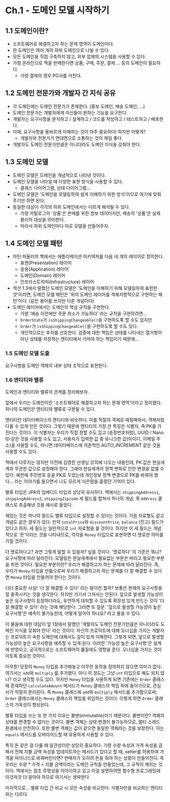 # Ch.1 - 도메인 모델 시작하기

## 1.1 도메인이란?

- 소프트웨어로 해결하고자 하는 문제 영역이 도메인이다.  
- 한 도메인은 여러 개의 하위 도메인으로 나뉠 수 있다.
- 모든 도메인을 직접 구축하지 않고, 외부 업체의 시스템을 사용할 수 있다.
- 가령 온라인으로 책을 판매한다면 상품, 구매, 주문, 결제 ... 등의 도메인이 필요하다.
    - 가령 결제의 경우 PG사를 거친다.

## 1.2 도메인 전문가와 개발자 간 지식 공유

- 각 도메인에는 도메인 전문가가 존재한다. (홍보 도메인, 배송 도메인, ...)
- 도메인 전문가는 개발자에게 자신들이 원하는 기능을 요구한다.
- 개발자는 요구사항을 분석하고 / 설계하고 / 코드를 작성하고 / 테스트하고 / 배포한다.
- 이때, 요구사항을 올바르게 이해하는 것이 아주 중요하다! 하지만 어떻게?
    - 개발자와 전문가가 면대면으로 소통하는 것이 제일 좋다.
- 개발자도 도메인 전문가만큼은 아니더라도 도메인 지식을 갖춰야 한다.


## 1.3 도메인 모델

- 도메인 모델은 도메인을 개념적으로 나타낸 것이다.
- 도메인 모델을 나타낼 때 다양한 표현 방식을 사용할 수 있다.
    - 클래스 다이어그램, 상태 다이어그램...
- 도메인 모델은 '도메인을 모델링하여 쉽게 이해하기 위한 방식'이므로 여기에 맞춰주기만 하면 된다.
- 동일한 대상이 각각의 하위 도메인에서는 다르게 해석될 수 있다.
    - 가령 카탈로그의 '상품'은 판매를 위한 정보 데이터지만, 배송의 '상품'은 실제 물리적 대상을 의미한다.
    - 따라서 하위 도메인마다 따로 모델을 만들어주자.

## 1.4 도메인 모델 패턴

- 마틴 파울러의 책에서는 애플리케이션 아키텍처를 다음 네 개의 레이어로 정의한다.
    - 표현(Presentation) 레이어
    - 응용(Application) 레이어
    - 도메인(Domain) 레이어
    - 인프라스트럭처(Infrastructure) 레이어
- 섹션 1.3에서 말했던 도메인 모델은 '도메인을 이해하기 위해 모델링하여 표현한 것'이라면, 도메인 모델 패턴은 '위의 도메인 레이어를 객체지향적으로 구현하는 패턴'이다. (같은 용어를 쓰지만 다른 개념이다)
- 도메인 레이어에서는 도메인의 핵심 규칙을 구현한다.
    - 가령 '배송 이전에만 주문 취소가 가능하다' 라는 규칙을 구현하려면...
    - `OrderState`가 `isShippingChangeable()`을 구현하도록 할 수도 있지만
    - `Order`가 `isShippingChangeable()`을 구현하도록 할 수도 있다.
    - 개인적으로는 후자를 선호한다. 검증에 대한 책임은 상태를 나타내는 열거형이 아닌 상태를 저장하는 엔티티에서 가져야 하는 책임이기 때문에...

### 1.5 도메인 모델 도출

요구사항을 도메인 객체의 내부 상태 조작으로 표현한다. 


### 1.6 엔티티와 밸류

도메인과 엔티티와 밸류의 관계를 정리해보자.

앞에서 우리는 도메인이란 '소프트웨어로 해결하고자 하는 문제 영역'이라고 정의했다. 하나의 도메인은 엔티티와 밸류로 구분될 수 있다.

엔티티란 데이터베이스의 엔티티와 비슷하다. 이를 적절히 객체로 매핑해와서, 객체처럼 다룰 수 있게 만든 것이다. 그렇기 때문에 엔티티의 가장 큰 특징은 식별자, 즉 PK를 가진다는 것이다. 이 식별자는 우리가 직접 정할 수도 있고 (송장번호처럼), UUID / Nano ID 같은 것을 사용할 수도 있고, 사용자가 입력한 값 중 유니크한 값(아이디, 이메일 주소)을 사용할 수도, 아니면 데이터베이스에 의존적인 AUTO_INCREMENT 같은 것을 사용할 수도 있다.

책에서 다루지는 않지만 이전에 김영한 선생님 강의에 나오는 내용인데, PK 값은 현실세계와 무관한 값으로 설정해야 한다. 그래야 현실세계의 정책 변화로 인한 변경을 없앨 수 있다. 예전에 주민번호 등을 PK로 두었는데 개인정보 정책 변경으로 PK를 바꿔야 했다... 라는 이야기를 들으면서 나도 모르게 식은땀을 흘렸던 기억이 있다.

밸류 타입은 JPA의 임베디드 타입과 상당히 유사하다. 책에서는 `shippingAddress1`, `shippingAddress2`, `shippingZipcode` 세 필드를 합쳐서 하나의 개념, 즉 `Address` 클래스로 추출해낸 것을 예시로 들었다. 

재밌는 것은 하나의 필드도 밸류 타입으로 설정할 수 있다는 것이다. 가끔 자료형도 같고 개념도 같은 경우가 있다. 만약 `totalPrice`와 `discountPrice`, `balance` (잔고) 필드가 있다고 하자. 세 필드는 일반적으로 `int` 자료형을 쓸 것이다. 하지만 이 세 필드는 개념적으로 '돈'이라는 것을 나타내므로, 각각을 `Money` 타입으로 표현하면 더 명료한 의미를 가질 것이다. 

더 명료하다고? 과연 그렇게 말할 수 있을까? 싶을 것이다. '명료하다' 의 기준은 뭐냐? 요구사항에 따라 달라진다. 모델링은 현실세계에서 필요없는 부분은 버리고 필요한 부분을 취한 것이다. 필요한 부분이란? 우리가 해결하고자 하는 문제에 따라 달라진다. 즉, 우리가 `Money` 타입을 만듦으로써 우리가 해결하고자 하는 문제를 더 잘 해결할 수 있다면 `Money` 타입을 만들어야 한다는 것이다. 

더더 중요한 사실! '더 잘 해결할 수 있다' 라는 말이란 뭘까? 보통은 현재의 요구사항을 잘 충족시키는 것을 생각한다. 하지만 거기서 그쳐서는 안된다. 앞으로 발생할 가능성이 높은 요구사항이 등장하더라도, 유연하게 대처할 수 있도록 확장성 있게 만드는 것이 '더 잘 해결할 수 있다' 라는 것에 해당한다. 그러면 또 질문. '앞으로 발생할 가능성이 높은 요구사항'은 예측이 불가능한데, 어떻게 알아야 하나요? 라고 물을 수 있다.

이 물음에 대한 대답이 앞 1장에서 말했던 '개발자도 도메인 전문가만큼은 아니더라도 도메인 지식을 갖춰야 한다' 라는 것이다. 자신의 프로덕트에 대해 오너십을 가지는 개발자는 프로덕트가 속한 도메인에 대해서도 깊이 있게 이해한다. 그렇게 되면, 앞으로 발생할 가능성이 높은 요구사항을 예측할 수 있게 된다. 이러한 '가능성 높은 요구사항'은 설계에 반영되고, 궁극적으로는 소프트웨어의 품질에도 영향을 준다. 오너십을 가지는 것이 이토록 중요한 것이다.

아무튼! 당장의 `Money` 타입을 추가해놓고 아무런 동작을 정의하지 않으면 의미가 없다. 여기서는 `add`와 `multiply` 를 추가했다. 아니 이 정도는 그냥 `int` 타입으로 해도 되지 않나? 라고 생각할 수도 있다. 하지만 `Money` 타입을 사용하게 되면 기존에는 `Order` 클래스에 존재하던 `calculateAmount` 메서드가 `Money` 클래스의 책임 하에 들어가므로, 관심사가 적절히 분리된다. 즉 `Money` 클래스에 `add`와 `multiply` 메서드를 추가함으로써, `Order` 클래스에서는 `Money` 클래스의 책임을 위임하는 것이다. 이렇게 하면 `Order` 클래스의 가독성이 향상된다.

밸류 타입을 쓰는 또 한 가지 이유는 불변(immutable)이기 때문이다. 불변이란? 객체의 상태를 변경할 수 없다는 것이다. 불변 객체는 상태 변경이 불가능하므로, 멀티 스레드 환경에서 안전하다. 또한 불변 객체는 값이 같으면 동일한 객체라는 것을 보장한다. 이는 `equals` 메서드를 오버라이드할 때 유용하게 사용할 수 있다. 

특히 돈 같은 걸 다룰 때 일관성이란 상당히 중요하다. 가령 수량 속성과 가격 속성을 곱해서 전체 지불 금액 속성을 업데이트하는 메서드가 있다고 할 때, setter를 허용하여 가격을 마이너스로 바꿔버린다면? 판매자가 오히려 돈을 줘야 하는 상황이 만들어진다. 즉 우리는 수량 * 가격 = 지불 금액이라는 도메인 규칙을 만들었는데, 그 규칙이 깨지는 것이다. 책에서는 참조 투명성을 이야기하고 있고 이걸 설명하려면 함수형 프로그래밍에 이것저것 더 알아야 하므로 여기서는 생략한다.

마지막으로... 밸류 타입 간 비교 시 모든 속성을 비교한다. 식별자만을 비교하는 엔티티와는 다르다.

